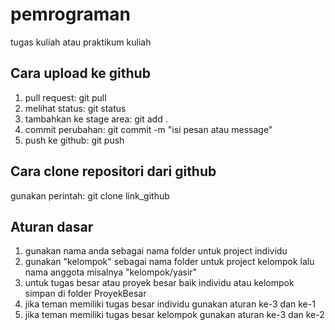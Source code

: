 # pemrograman
tugas kuliah atau praktikum kuliah

## Cara upload ke github
1. pull request: git pull
2. melihat status: git status
3. tambahkan ke stage area: git add .
4. commit perubahan: git commit -m "isi pesan atau message"
5. push ke github: git push

## Cara clone repositori dari github
gunakan perintah:
git clone link_github

## Aturan dasar
1. gunakan nama anda sebagai nama folder untuk project individu
2. gunakan "kelompok" sebagai nama folder untuk project kelompok lalu nama anggota misalnya "kelompok/yasir"
3. untuk tugas besar atau proyek besar baik individu atau kelompok simpan di folder ProyekBesar
4. jika teman memiliki tugas besar individu gunakan aturan ke-3 dan ke-1
5. jika teman memiliki tugas besar kelompok gunakan aturan ke-3 dan ke-2
